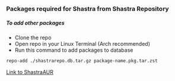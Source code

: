### Packages required for Shastra from Shastra Repository

##### To add other packages
- Clone the repo
- Open repo in your Linux Terminal (Arch recommended)
- Run this command to add packages to database

```sh
repo-add ./shastrarepo.db.tar.gz package-name.pkg.tar.zst
```

[Link to ShastraAUR](https://gitlab.com/shastraos/shastraaur)
